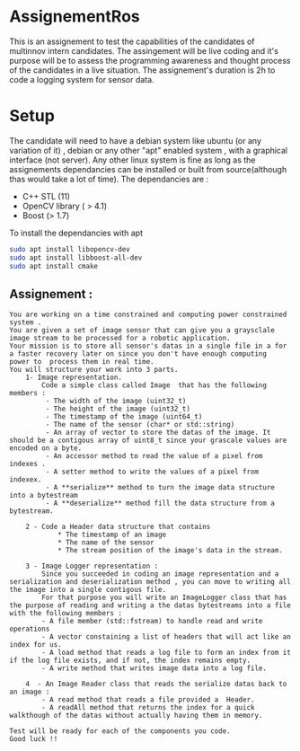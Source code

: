 # AssignementRos
This is an assignement to test the capabilities of the candidates of multinnov intern candidates.
The assingement will be live coding and it's purpose will be to assess the programming awareness and 
thought process of the candidates in a live situation. 
The assignement's duration is 2h to code a logging system for sensor data.

# Setup 
The candidate will need to have a debian system like ubuntu (or any variation of it) , debian or any other "apt" enabled system , with a graphical interface (not  server).
Any other linux system is fine as long as the assignements dependancies can be installed or built from source(although thas would take a lot of time). 
The dependancies are : 
 - C++ STL (11)
 - OpenCV library ( > 4.1)
 - Boost (> 1.7)

 To install the dependancies with apt 
 ```bash
 sudo apt install libopencv-dev
 sudo apt install libboost-all-dev
 sudo apt install cmake 
 ```
## Assignement : 
    You are working on a time constrained and computing power constrained system . 
    You are given a set of image sensor that can give you a graysclale image stream to be processed for a robotic application.
    Your mission is to store all sensor's datas in a single file in a for a faster recovery later on since you don't have enough computing  power to  process them in real time.
    You will structure your work into 3 parts. 
        1- Image representation.
            Code a simple class called Image  that has the following members : 
             - The width of the image (uint32_t)
             - The height of the image (uint32_t)
             - The timestamp of the image (uint64_t)
             - The name of the sensor (char* or std::string)
             - An array of vector to store the datas of the image. It should be a contigous array of uint8_t since your grascale values are encoded on a byte.
             - An accessor method to read the value of a pixel from indexes .  
             - A setter method to write the values of a pixel from indexex. 
             - A **serialize** method to turn the image data structure into a bytestream
             - A **deserialize** method fill the data structure from a bytestream.
        
        2 - Code a Header data structure that contains 
                * The timestamp of an image
                * The name of the sensor
                * The stream position of the image's data in the stream. 
        
        3 - Image Logger representation : 
            Since you succeeded in coding an image representation and a serialization and deserialization method , you can move to writing all the image into a single contigous file.
            For that purpose you will write an ImageLogger class that has the purpose of reading and writing a the datas bytestreams into a file with the following members : 
            - A file member (std::fstream) to handle read and write operations 
            - A vector constaining a list of headers that will act like an index for us.
            - A load method that reads a log file to form an index from it if the log file exists, and if not, the index remains empty.
            - A write method that writes image data into a log file. 
            
        4  - An Image Reader class that reads the serialize datas back to an image : 
            - A read method that reads a file provided a  Header.
            - A readAll method that returns the index for a quick walkthough of the datas without actually having them in memory. 
        
    Test will be ready for each of the components you code.
    Good luck !!

 
    
